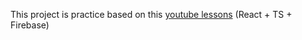 This project is practice based on this [youtube lessons](https://www.youtube.com/watch?v=VXvXJEAMqjU) (React + TS + Firebase) 
